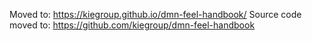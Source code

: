 Moved to: https://kiegroup.github.io/dmn-feel-handbook/
Source code moved to: https://github.com/kiegroup/dmn-feel-handbook

